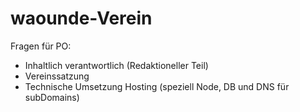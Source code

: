 # waounde-Verein

Fragen für PO: 
- Inhaltlich verantwortlich (Redaktioneller Teil) 
- Vereinssatzung
- Technische Umsetzung Hosting (speziell Node, DB und DNS für subDomains)
